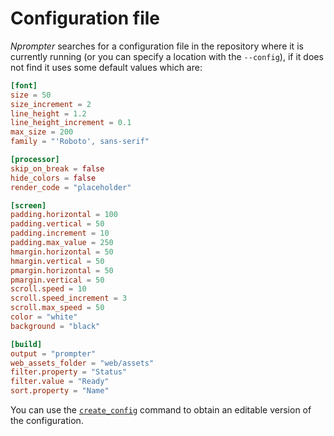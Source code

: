 # Configuration file

_Nprompter_ searches for a configuration file in the repository where it is currently running (or you can specify a location with the `--config`), if it does not find it uses some default values which are:

```toml
[font]
size = 50
size_increment = 2
line_height = 1.2
line_height_increment = 0.1
max_size = 200
family = "'Roboto', sans-serif"

[processor]
skip_on_break = false
hide_colors = false
render_code = "placeholder"

[screen]
padding.horizontal = 100
padding.vertical = 50
padding.increment = 10
padding.max_value = 250
hmargin.horizontal = 50
hmargin.vertical = 50
pmargin.horizontal = 50
pmargin.vertical = 50
scroll.speed = 10
scroll.speed_increment = 3
scroll.max_speed = 50
color = "white"
background = "black"

[build]
output = "prompter"
web_assets_folder = "web/assets"
filter.property = "Status"
filter.value = "Ready"
sort.property = "Name"

```

You can use the [`create_config`](/nprompter/usage) command to obtain an editable version of the configuration.